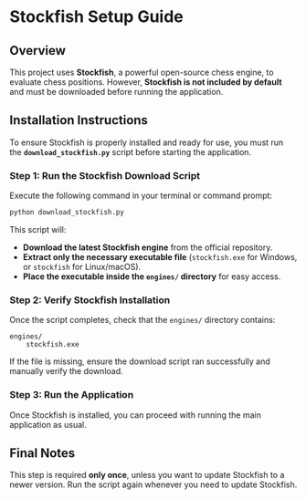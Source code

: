 # Stockfish Setup Guide

## **Overview**
This project uses **Stockfish**, a powerful open-source chess engine, to evaluate chess positions. However, **Stockfish is not included by default** and must be downloaded before running the application.

## **Installation Instructions**
To ensure Stockfish is properly installed and ready for use, you must run the **`download_stockfish.py`** script before starting the application.

### **Step 1: Run the Stockfish Download Script**
Execute the following command in your terminal or command prompt:
```bash
python download_stockfish.py
```
This script will:
- **Download the latest Stockfish engine** from the official repository.
- **Extract only the necessary executable file** (`stockfish.exe` for Windows, or `stockfish` for Linux/macOS).
- **Place the executable inside the `engines/` directory** for easy access.

### **Step 2: Verify Stockfish Installation**
Once the script completes, check that the `engines/` directory contains:
```
engines/
    stockfish.exe
```
If the file is missing, ensure the download script ran successfully and manually verify the download.

### **Step 3: Run the Application**
Once Stockfish is installed, you can proceed with running the main application as usual.
## **Final Notes**
This step is required **only once**, unless you want to update Stockfish to a newer version. Run the script again whenever you need to update Stockfish.